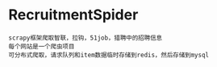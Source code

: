 # RecruitmentSpider
	scrapy框架爬取智联，拉钩，51job，猎聘中的招聘信息
  	每个网站是一个爬虫项目
	可分布式爬取，请求队列和item数据临时存储到redis，然后存储到mysql
